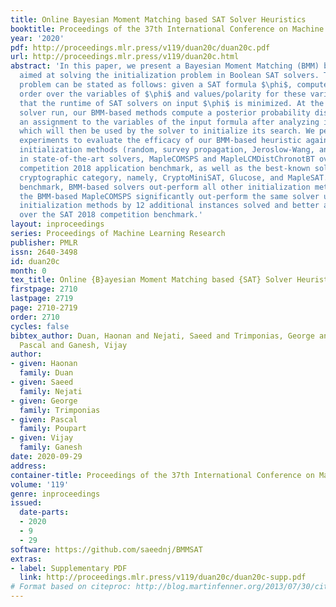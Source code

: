 ```yaml
---
title: Online Bayesian Moment Matching based SAT Solver Heuristics
booktitle: Proceedings of the 37th International Conference on Machine Learning
year: '2020'
pdf: http://proceedings.mlr.press/v119/duan20c/duan20c.pdf
url: http://proceedings.mlr.press/v119/duan20c.html
abstract: 'In this paper, we present a Bayesian Moment Matching (BMM) based method
  aimed at solving the initialization problem in Boolean SAT solvers. The initialization
  problem can be stated as follows: given a SAT formula $\phi$, compute an initial
  order over the variables of $\phi$ and values/polarity for these variables such
  that the runtime of SAT solvers on input $\phi$ is minimized. At the start of a
  solver run, our BMM-based methods compute a posterior probability distribution for
  an assignment to the variables of the input formula after analyzing its clauses,
  which will then be used by the solver to initialize its search. We perform extensive
  experiments to evaluate the efficacy of our BMM-based heuristic against 4 other
  initialization methods (random, survey propagation, Jeroslow-Wang, and default)
  in state-of-the-art solvers, MapleCOMSPS and MapleLCMDistChronotBT over the SAT
  competition 2018 application benchmark, as well as the best-known solvers in the
  cryptographic category, namely, CryptoMiniSAT, Glucose, and MapleSAT. On the cryptographic
  benchmark, BMM-based solvers out-perform all other initialization methods. Further,
  the BMM-based MapleCOMSPS significantly out-perform the same solver using all other
  initialization methods by 12 additional instances solved and better average runtime,
  over the SAT 2018 competition benchmark.'
layout: inproceedings
series: Proceedings of Machine Learning Research
publisher: PMLR
issn: 2640-3498
id: duan20c
month: 0
tex_title: Online {B}ayesian Moment Matching based {SAT} Solver Heuristics
firstpage: 2710
lastpage: 2719
page: 2710-2719
order: 2710
cycles: false
bibtex_author: Duan, Haonan and Nejati, Saeed and Trimponias, George and Poupart,
  Pascal and Ganesh, Vijay
author:
- given: Haonan
  family: Duan
- given: Saeed
  family: Nejati
- given: George
  family: Trimponias
- given: Pascal
  family: Poupart
- given: Vijay
  family: Ganesh
date: 2020-09-29
address: 
container-title: Proceedings of the 37th International Conference on Machine Learning
volume: '119'
genre: inproceedings
issued:
  date-parts:
  - 2020
  - 9
  - 29
software: https://github.com/saeednj/BMMSAT
extras:
- label: Supplementary PDF
  link: http://proceedings.mlr.press/v119/duan20c/duan20c-supp.pdf
# Format based on citeproc: http://blog.martinfenner.org/2013/07/30/citeproc-yaml-for-bibliographies/
---
```

